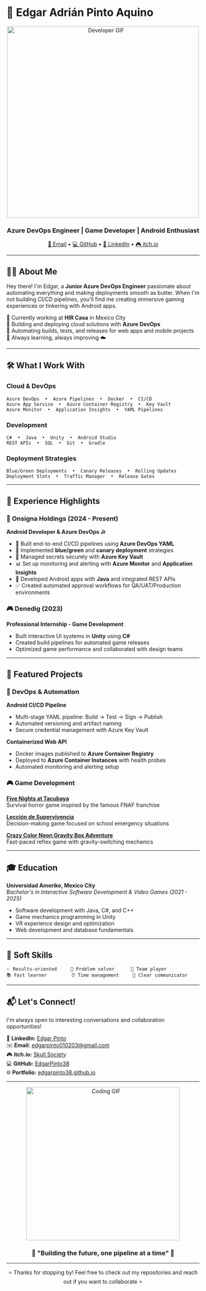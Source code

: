 # 🚀 Edgar Adrián Pinto Aquino

<p align="center">
  <img src="https://media.giphy.com/media/qgQUggAC3Pfv687qPC/giphy.gif" width="500" alt="Developer GIF">
</p>

<h3 align="center">Azure DevOps Engineer | Game Developer | Android Enthusiast</h3>

<p align="center">
  <a href="mailto:edgarpinto010203@gmail.com">📧 Email</a> •
  <a href="https://github.com/EdgarPinto38">💻 GitHub</a> •
  <a href="https://www.linkedin.com/in/edgar-pinto-0a25232b5/">💼 LinkedIn</a> •
  <a href="https://skullsociety.itch.io/">🎮 itch.io</a>
</p>

---

## 👨‍💻 About Me

Hey there! I'm Edgar, a **Junior Azure DevOps Engineer** passionate about automating everything and making deployments smooth as butter. When I'm not building CI/CD pipelines, you'll find me creating immersive gaming experiences or tinkering with Android apps.

🔹 Currently working at **HIR Casa** in Mexico City  
🔹 Building and deploying cloud solutions with **Azure DevOps**  
🔹 Automating builds, tests, and releases for web apps and mobile projects  
🔹 Always learning, always improving ☁️

---

## 🛠️ What I Work With

### Cloud & DevOps
```
Azure DevOps  •  Azure Pipelines  •  Docker  •  CI/CD
Azure App Service  •  Azure Container Registry  •  Key Vault
Azure Monitor  •  Application Insights  •  YAML Pipelines
```

### Development
```
C#  •  Java  •  Unity  •  Android Studio
REST APIs  •  SQL  •  Git  •  Gradle
```

### Deployment Strategies
```
Blue/Green Deployments  •  Canary Releases  •  Rolling Updates
Deployment Slots  •  Traffic Manager  •  Release Gates
```

---

## 💼 Experience Highlights

### 🏢 Onsigna Holdings (2024 - Present)
**Android Developer & Azure DevOps Jr**

- 🚀 Built end-to-end CI/CD pipelines using **Azure DevOps YAML**
- 🔄 Implemented **blue/green** and **canary deployment** strategies
- 🔐 Managed secrets securely with **Azure Key Vault**
- 📊 Set up monitoring and alerting with **Azure Monitor** and **Application Insights**
- 📱 Developed Android apps with **Java** and integrated REST APIs
- ✅ Created automated approval workflows for QA/UAT/Production environments

### 🎮 Denedig (2023)
**Professional Internship - Game Development**

- Built interactive UI systems in **Unity** using **C#**
- Created build pipelines for automated game releases
- Optimized game performance and collaborated with design teams

---

## 🎯 Featured Projects

### 🔧 DevOps & Automation

**Android CI/CD Pipeline**
- Multi-stage YAML pipeline: Build → Test → Sign → Publish
- Automated versioning and artifact naming
- Secure credential management with Azure Key Vault

**Containerized Web API**
- Docker images published to **Azure Container Registry**
- Deployed to **Azure Container Instances** with health probes
- Automated monitoring and alerting setup

### 🎮 Game Development

**[Five Nights at Tacubaya](https://github.com/EdgarPinto38)**  
Survival horror game inspired by the famous FNAF franchise

**[Lección de Supervivencia](https://skullsociety.itch.io/leccin-de-supervivencia)**  
Decision-making game focused on school emergency situations

**[Crazy Color Neon Gravity Box Adventure](https://skullsociety.itch.io/crazy-color-neon-gravity-box-adventure)**  
Fast-paced reflex game with gravity-switching mechanics

---

## 🎓 Education

**Universidad Amerike, Mexico City**  
*Bachelor's in Interactive Software Development & Video Games (2021 - 2025)*

- Software development with Java, C#, and C++
- Game mechanics programming in Unity
- VR experience design and optimization
- Web development and database fundamentals

---

## 🌟 Soft Skills
```
✨ Results-oriented     🧠 Problem solver      🤝 Team player
📚 Fast learner         ⏰ Time management     💬 Clear communicator
```

---


## 📬 Let's Connect!

I'm always open to interesting conversations and collaboration opportunities!

💼 **LinkedIn:** [Edgar Pinto](https://www.linkedin.com/in/edgar-pinto-0a25232b5/)  
✉️ **Email:** edgarpinto010203@gmail.com  
🎮 **itch.io:** [Skull Society](https://skullsociety.itch.io/)  
💻 **GitHub:** [EdgarPinto38](https://github.com/EdgarPinto38)  
🌐 **Portfolio:** [edgarpinto38.github.io](https://edgarpinto38.github.io/EdgarPinto/index.html)

---

<p align="center">
  <img src="https://media.giphy.com/media/LmNwrBhejkK9EFP504/giphy.gif" width="400" alt="Coding GIF">
</p>

<h3 align="center">💭 "Building the future, one pipeline at a time" 🚀</h3>

---

<p align="center">⭐ Thanks for stopping by! Feel free to check out my repositories and reach out if you want to collaborate ⭐</p>
